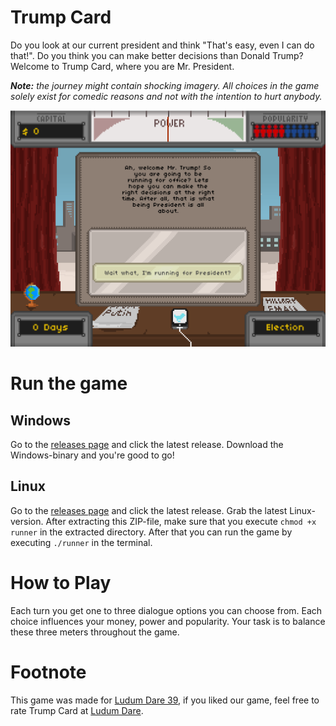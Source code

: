 # Trump Card

Do you look at our current president and think "That's easy, even I can do that!". Do you think you can make better decisions than Donald Trump? Welcome to Trump Card, where you are Mr. President.

_**Note:** the journey might contain shocking imagery. All choices in the game solely exist for comedic reasons and not with the intention to hurt anybody._

![Screenshot](screenshot.png)

# Run the game

## Windows

Go to the [releases page](https://github.com/Sidesplitter/Ludum-Dare-39/releases) and click the latest release. Download the Windows-binary and you're good to go!

## Linux

Go to the [releases page](https://github.com/Sidesplitter/Ludum-Dare-39/releases) and click the latest release. Grab the latest Linux-version. After extracting this ZIP-file, make sure that you execute `chmod +x runner` in the extracted directory. After that you can run the game by executing `./runner` in the terminal.

# How to Play

Each turn you get one to three dialogue options you can choose from. Each choice influences your money, power and popularity. Your task is to balance these three meters throughout the game. 


# Footnote

This game was made for [Ludum Dare 39](https://ldjam.com/events/ludum-dare/39), if you liked our game, feel free to rate Trump Card at [Ludum Dare](https://ldjam.com/events/ludum-dare/39/trump-card).